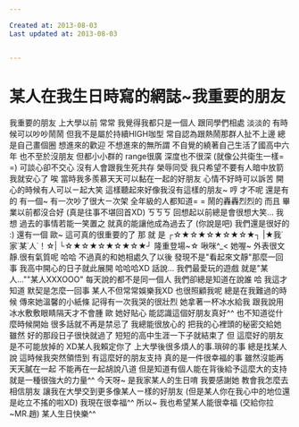 ```yaml
---

Created at: 2013-08-03
Last updated at: 2013-08-03


---
```


# 某人在我生日時寫的網誌~我重要的朋友


我重要的朋友
上大學以前
常常
我覺得我都只是一個人
跟同學們相處
淡淡的
有時候可以吵吵鬧鬧
但我不是屬於持續HIGH咖型
常自認為跟熱鬧那群人扯不上邊
總是自己畫個圈
想進來的歡迎
不想進來的無所謂
不自覺的繞著自己生活了國高中六年
也不至於沒朋友
但都小小群的
range很廣
深度也不很深
(就像公共衛生一樣= =)
可談心卻不交心
沒有人會跟我生死共存
榮辱同受
我只希望不要有人暗中放箭我就安心了
唉
當時我多羨慕天天可以黏在一起的好朋友
心情不好時可以訴苦
開心的時候有人可以ㄧ起大笑
這樣聽起來好像我沒有這樣的朋友~
哼
才不呢
還是有的
有一個~
有一次吵了很大ㄧ次架
全年級的人都知道= =
鬧的轟轟烈烈的
而且
畢業以前都沒合好
(真是往事不堪回首XD)
ㄎㄎㄎ
回想起以前總是會很想大笑...
我想
過去的事情若能一笑置之
就真的能讓他成為過去了
(你說是吧)
我們還是很好的
:)
還有一個
歐~
這可真的很重要的了
那
就
是
┌☆★☆★☆★☆★☆★┐
|★我˙家˙某˙人˙！☆|
└☆★☆★☆★☆★☆★┘
隆重登場~☆
啾咪^\_<
她喔~
外表很文靜.很有氣質呢
哈哈
不過真的和她相處久了以後
發現不是"看起來文靜"那麼一回事
我高中開心的日子就此展開
哈哈哈XD
話說...
我們最愛玩的遊戲
就是"某人...""某人XXXOOO"
每天說的都不是同一個人
我們卻總是知道在說誰
哈
我這才知道
默契是怎麼一回事
某人不但常常娛樂我XD
也很照顧我呢
總是在我難過的時候
傳來她溫馨的小紙條
記得有一次我哭的很壯烈
她拿著一杯冰水給我
跟我說用冰水敷敷眼睛隔天才不會腫
歐
她好貼心
能認識這個好朋友真好^^
也不知道從什麼時候開始
很多話就不再是禁忌了
我總能很放心的
把我的心裡頭的秘密交給她
雖然
好的那段日子很快就過了
短短的高中生涯一下子就結束了
但
這麼好的朋友是不可能放掉的
XD某人我賴定你了
上大學後很多煩人的事.瑣碎的事
總是找某人說
這時候我突然領悟到
有這麼好的朋友支持
真的是一件很幸福的事
雖然沒能再天天膩在一起
不能再在一起胡說八道
但是知道有個人能在背後給予這麼大的支持
就是一種很強大的力量^^
今天呀~
是我家某人的生日唷
我要感謝她
教會我怎麼去相信朋友
讓我在大學交到更多像某人ㄧ樣的好朋友
(但是某人你在我心中的地位還是屹立不搖的啦XD)
我現在很幸福^^
所以~
我也希望某人能很幸福
(交給你拉~MR.趙)
某人生日快樂^^

